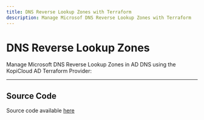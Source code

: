 ```yaml
---
title: DNS Reverse Lookup Zones with Terraform
description: Manage Microsof DNS Reverse Lookup Zones with Terraform
---
```


# DNS Reverse Lookup Zones

Manage Microsoft DNS Reverse Lookup Zones in AD DNS using the KopiCloud AD Terraform Provider:

----

## Source Code

Source code available [here](https://github.com/KopiCloud-AD-API/terraform-kopicloud-ad-api-dns-zones)
